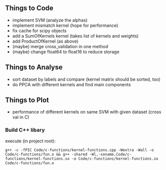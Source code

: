 ## Things to Code

- implement SVM (analyze the alphas)
- implement mismatch kernel (hope for performance)
- fix cache for scipy objects
- add a SumOfKernels kernel (takes list of kernels and weights)
- add ProductOfKernel (as above)
- (maybe) merge cross_validation in one method
- (maybe) change float64 to float16 to reduce storage


## Things to Analyse

- sort dataset by labels and compare (kernel matrix should be sorted, too)
- do PPCA with different kernels and find main components


## Things to Plot

- performance of different kernels on same SVM with given dataset (cross val in C)


### Build C++ libary

execute (in project root):
```
g++ -c -fPIC Code/c-functions/kernel-functions.cpp -Wextra -Wall -o Code/c-functions/fun.o && g++ -shared -Wl,-soname,Code/c-functions/kernel-functions.so -o Code/c-functions/kernel-functions.so Code/c-functions/fun.o
```
